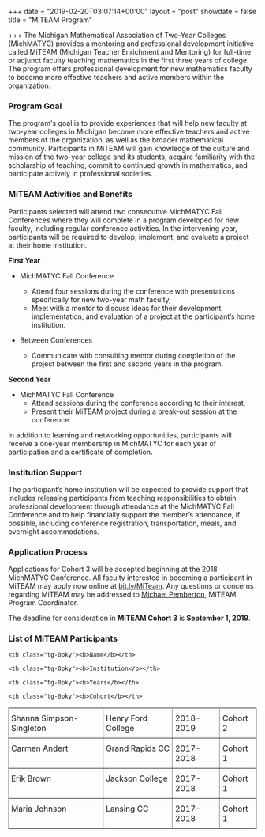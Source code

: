+++
date = "2019-02-20T03:07:14+00:00"
layout = "post"
showdate = false
title = "MiTEAM Program"

+++
The Michigan Mathematical Association of Two-Year Colleges (MichMATYC) provides a mentoring and professional development initiative called MiTEAM (Michigan Teacher Enrichment and Mentoring) for full-time or adjunct faculty teaching mathematics in the first three years of college. The program offers professional development for new mathematics faculty to become more effective teachers and active members within the organization.

### Program Goal

The program's goal is to provide experiences that will help new faculty at two-year colleges in Michigan become more effective teachers and active members of the organization, as well as the broader mathematical community. Participants in MiTEAM will gain knowledge of the culture and mission of the two-year college and its students, acquire familiarity with the scholarship of teaching, commit to continued growth in mathematics, and participate actively in professional societies.

### MiTEAM Activities and Benefits

Participants selected will attend two consecutive MichMATYC Fall Conferences where they will complete in a program developed for new faculty, including regular conference activities. In the intervening year, participants will be required to develop, implement, and evaluate a project at their home institution.

**First Year**

* MichMATYC Fall Conference
  * Attend four sessions during the conference with presentations specifically for new two-year math faculty,
  * Meet with a mentor to discuss ideas for their development, implementation, and evaluation of a project at the participant’s home institution.

* Between Conferences
  * Communicate with consulting mentor during completion of the project between the first and second years in the program.

**Second Year**

* MichMATYC Fall Conference
  * Attend sessions during the conference according to their interest,
  * Present their MiTEAM project during a break-out session at the conference.

In addition to learning and networking opportunities, participants will receive a one-year membership in MichMATYC for each year of participation and a certificate of completion.

### Institution Support

The participant’s home institution will be expected to provide support that includes releasing participants from teaching responsibilities to obtain professional development through attendance at the MichMATYC Fall Conference and to help financially support the member’s attendance, if possible, including conference registration, transportation, meals, and overnight accommodations.

### Application Process

Applications for Cohort 3 will be accepted beginning at the 2018 MichMATYC Conference. All faculty interested in becoming a participant in MiTEAM may apply now online at [bit.ly/MiTeam](http://bit.ly/MiTeam). Any questions or concerns regarding MiTEAM may be addressed to [Michael Pemberton](mailto:pembertm@lcc.edu), MiTEAM Program Coordinator.

The deadline for consideration in **MiTEAM Cohort 3** is **September 1, 2019**.

### List of MiTEAM Participants

<style type="text/css">

.tg  {border-collapse:collapse;border-spacing:0;}

.tg td{padding:10px 5px;border-style:solid;border-width:1px;overflow:hidden;word-break:normal;border-color:black;}

.tg th{font-weight:normal;padding:10px 5px;border-style:solid;border-width:1px;overflow:hidden;word-break:normal;border-color:black;}

.tg .tg-0pky{border-color:inherit;text-align:left;vertical-align:top}

</style>

<table class="tg">

<tr>

    <th class="tg-0pky"><b>Name</b></th>
    
    <th class="tg-0pky"><b>Institution</b></th>
    
    <th class="tg-0pky"><b>Years</b></th>
    
    <th class="tg-0pky"><b>Cohort</b></th>

</tr>

<tr>
    <td class="tg-0pky">Shanna Simpson-Singleton</td>
    <td class="tg-0pky">Henry Ford College</td>
    <td class="tg-0pky">2018-2019</td>
    <td class="tg-0pky">Cohort 2</td>
</tr>

<tr>
    <td class="tg-0pky">Carmen Andert</td>
    <td class="tg-0pky">Grand Rapids CC</td>
    <td class="tg-0pky">2017-2018</td>
    <td class="tg-0pky">Cohort 1</td>
</tr>

<tr>
    <td class="tg-0pky">Erik Brown</td>
    <td class="tg-0pky">Jackson College</td>
    <td class="tg-0pky">2017-2018</td>
    <td class="tg-0pky">Cohort 1</td>
</tr>

<tr>
    <td class="tg-0pky">Maria Johnson</td>
    <td class="tg-0pky">Lansing CC</td>
    <td class="tg-0pky">2017-2018</td>
    <td class="tg-0pky">Cohort 1</td>
</tr>

</table>
